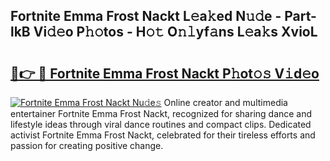 ## Fortnite Emma Frost Nackt L𝚎a𝚔ed N𝚞𝚍e - Part-lkB Vi𝚍𝚎o P𝚑𝚘tos - H𝚘𝚝 O𝚗𝚕yf𝚊ns L𝚎a𝚔s XvioL

# <h2><a href="http://kfeyos.oniu.top/?m=Fortnite+Emma+Frost+Nackt">🔗👉 🔴 Fortnite Emma Frost Nackt P𝚑ot𝚘𝚜 V𝚒d𝚎o</a></h2>

[![Fortnite Emma Frost Nackt Nu𝚍e𝚜](https://i.imgur.com/0qMVB7G.gif)](http://kfeyos.oniu.top/?m=Fortnite+Emma+Frost+Nackt)
Online creator and multimedia entertainer Fortnite Emma Frost Nackt, recognized for sharing dance and lifestyle ideas through viral dance routines and compact clips. Dedicated activist Fortnite Emma Frost Nackt, celebrated for their tireless efforts and passion for creating positive change.  
